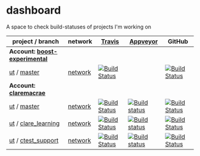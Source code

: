 <a id="top"></a>
# dashboard
A space to check build-statuses of projects I'm working on

| project / branch | network | [Travis](https://travis-ci.com/claremacrae/) | [Appveyor](https://ci.appveyor.com/projects) | GitHub |
|  --- | --- | --- | --- | --- |
| **Account: [boost-experimental](https://github.com/boost-experimental?tab=repositories)** |
| [ut](https://github.com/boost-experimental/ut/) / [master](https://github.com/boost-experimental/ut/commits/master) | [network](https://github.com/boost-experimental/ut/network) | <a href="https://travis-ci.org/boost-experimental/ut/branches" target="_blank">![Build Status](https://api.travis-ci.org/boost-experimental/ut.svg?branch=master)</a> | ` ` | <a href="https://github.com/boost-experimental/ut/actions?query=branch%3Amaster" target="_blank">![Build Status](https://github.com/boost-experimental/ut/workflows/build/badge.svg?branch=master)</a> |
| **Account: [claremacrae](https://github.com/claremacrae?tab=repositories)** |
| [ut](https://github.com/claremacrae/ut/) / [master](https://github.com/claremacrae/ut/commits/master) | [network](https://github.com/claremacrae/ut/network) | <a href="https://travis-ci.com/claremacrae/ut/branches" target="_blank">![Build Status](https://travis-ci.com/claremacrae/ut.svg?branch=master)</a> | <a href="https://ci.appveyor.com/project/claremacrae/ut/branch/master" target="_blank">![Build status](https://img.shields.io/appveyor/ci/claremacrae/ut/master?label=windows)</a> | <a href="https://github.com/claremacrae/ut/actions?query=branch%3Amaster" target="_blank">![Build Status](https://github.com/claremacrae/ut/workflows/build/badge.svg?branch=master)</a> |
| [ut](https://github.com/claremacrae/ut/) / [clare_learning](https://github.com/claremacrae/ut/commits/clare_learning) | [network](https://github.com/claremacrae/ut/network) | <a href="https://travis-ci.com/claremacrae/ut/branches" target="_blank">![Build Status](https://travis-ci.com/claremacrae/ut.svg?branch=clare_learning)</a> | <a href="https://ci.appveyor.com/project/claremacrae/ut/branch/clare_learning" target="_blank">![Build status](https://img.shields.io/appveyor/ci/claremacrae/ut/clare_learning?label=windows)</a> | <a href="https://github.com/claremacrae/ut/actions?query=branch%3Aclare_learning" target="_blank">![Build Status](https://github.com/claremacrae/ut/workflows/build/badge.svg?branch=clare_learning)</a> |
| [ut](https://github.com/claremacrae/ut/) / [ctest_support](https://github.com/claremacrae/ut/commits/ctest_support) | [network](https://github.com/claremacrae/ut/network) | <a href="https://travis-ci.com/claremacrae/ut/branches" target="_blank">![Build Status](https://travis-ci.com/claremacrae/ut.svg?branch=ctest_support)</a> | <a href="https://ci.appveyor.com/project/claremacrae/ut/branch/ctest_support" target="_blank">![Build status](https://img.shields.io/appveyor/ci/claremacrae/ut/ctest_support?label=windows)</a> | <a href="https://github.com/claremacrae/ut/actions?query=branch%3Actest_support" target="_blank">![Build Status](https://github.com/claremacrae/ut/workflows/build/badge.svg?branch=ctest_support)</a> |
